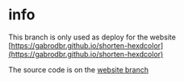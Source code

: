 # info
This branch is only used as deploy for the website [https://gabrodbr.github.io/shorten-hexdcolor](https://gabrodbr.github.io/shorten-hexdcolor)

The source code is on the [website branch](https://github.com/gabrodbr/shorten-hexdcolor/tree/website)